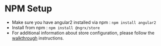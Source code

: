 # NPM Setup

- Make sure you have angular2 installed via npm : `npm install angular2`
- Install from npm : `npm install @ngrx/store`
- For additional information about store configuration, please follow the [walkthrough](../Introduction/walkthrough.md) instructions.